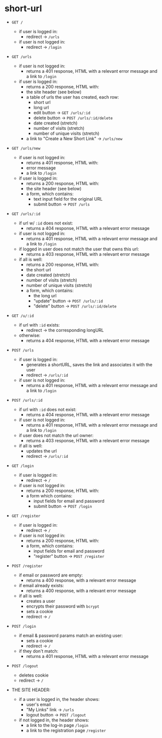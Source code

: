 # short-url

<ul>
<li><p><code>GET /</code></p>

<ul>
<li>if user is logged in:

<ul>
<li>redirect -&gt; <code>/urls</code></li>
</ul></li>
<li>if user is not logged in:

<ul>
<li>redirect -&gt; <code>/login</code></li>
</ul></li>
</ul></li>
<li><p><code>GET /urls</code></p>

<ul>
<li>if user is not logged in:

<ul>
<li>returns a 401 response, HTML with a relevant error message and a link to <code>/login</code></li>
</ul></li>
<li>if user is logged in:

<ul>
<li>returns a 200 response, HTML with:</li>
<li>the site header (see below)</li>
<li>a table of urls the user has created, each row:

<ul>
<li>short url</li>
<li>long url</li>
<li>edit button -&gt; <code>GET /urls/:id</code></li>
<li>delete button -&gt; <code>POST /urls/:id/delete</code></li>
<li>date created (stretch)</li>
<li>number of visits (stretch)</li>
<li>number of unique visits (stretch)</li>
</ul></li>
<li>a link to "Create a New Short Link" -&gt; <code>/urls/new</code></li>
</ul></li>
</ul></li>
<li><p><code>GET /urls/new</code></p>

<ul>
<li>if user is not logged in:

<ul>
<li>returns a 401 response, HTML with:</li>
<li>error message</li>
<li>a link to <code>/login</code></li>
</ul></li>
<li>if user is logged in:

<ul>
<li>returns a 200 response, HTML with:</li>
<li>the site header (see below)</li>
<li>a form, which contains:

<ul>
<li>text input field for the original URL</li>
<li>submit button -&gt; <code>POST /urls</code></li>
</ul></li>
</ul></li>
</ul></li>
<li><p><code>GET /urls/:id</code></p>

<ul>
<li>if url w/ <code>:id</code> does not exist:

<ul>
<li>returns a 404 response, HTML with a relevant error message</li>
</ul></li>
<li>if user is not logged in:

<ul>
<li>returns a 401 response,  HTML with a relevant error message and a link to <code>/login</code></li>
</ul></li>
<li>if logged in user does not match the user that owns this url:

<ul>
<li>returns a 403 response,  HTML with a relevant error message</li>
</ul></li>
<li>if all is well:

<ul>
<li>returns a 200 response, HTML with:</li>
<li>the short url</li>
<li>date created (stretch)</li>
<li>number of visits (stretch)</li>
<li>number of unique visits (stretch)</li>
<li>a form, which contains:

<ul>
<li>the long url</li>
<li>"update" button -&gt; <code>POST /urls/:id</code></li>
<li>"delete" button -&gt; <code>POST /urls/:id/delete</code></li>
</ul></li>
</ul></li>
</ul></li>
<li><p><code>GET /u/:id</code></p>

<ul>
<li>if url with <code>:id</code> exists:

<ul>
<li>redirect -&gt; the corresponding longURL</li>
</ul></li>
<li>otherwise:

<ul>
<li>returns a 404 response, HTML with a relevant error message</li>
</ul></li>
</ul></li>
<li><p><code>POST /urls</code></p>

<ul>
<li>if user is logged in:

<ul>
<li>generates a shortURL, saves the link and associates it with the user</li>
<li>redirect -&gt; <code>/urls/:id</code></li>
</ul></li>
<li>if user is not logged in:

<ul>
<li>returns a 401 response, HTML with a relevant error message and a link to <code>/login</code></li>
</ul></li>
</ul></li>
<li><p><code>POST /urls/:id</code></p>

<ul>
<li>if url with <code>:id</code> does not exist:

<ul>
<li>returns a 404 response, HTML with a relevant error message</li>
</ul></li>
<li>if user is not logged in:

<ul>
<li>returns a 401 response, HTML with a relevant error message and a link to <code>/login</code></li>
</ul></li>
<li>if user does not match the url owner:

<ul>
<li>returns a 403 response, HTML with a relevant error message</li>
</ul></li>
<li>if all is well:

<ul>
<li>updates the url</li>
<li>redirect -&gt; <code>/urls/:id</code></li>
</ul></li>
</ul></li>
<li><p><code>GET /login</code></p>

<ul>
<li>if user is logged in:

<ul>
<li>redirect -&gt; <code>/</code></li>
</ul></li>
<li>if user is not logged in:

<ul>
<li>returns a 200 response, HTML with:</li>
<li>a form which contains:

<ul>
<li>input fields for email and password</li>
<li>submit button -&gt; <code>POST /login</code></li>
</ul></li>
</ul></li>
</ul></li>
<li><p><code>GET /register</code></p>

<ul>
<li>if user is logged in:

<ul>
<li>redirect -&gt; <code>/</code></li>
</ul></li>
<li>if user is not logged in:

<ul>
<li>returns a 200 response, HTML with:</li>
<li>a form, which contains:

<ul>
<li>input fields for email and password</li>
<li>"register" button -&gt; <code>POST /register</code></li>
</ul></li>
</ul></li>
</ul></li>
<li><p><code>POST /register</code></p>

<ul>
<li>if email or password are empty:

<ul>
<li>returns a 400 response, with a relevant error message</li>
</ul></li>
<li>if email already exists:

<ul>
<li>returns a 400 response, with a relevant error message</li>
</ul></li>
<li>if all is well:

<ul>
<li>creates a user</li>
<li>encrypts their password with <code>bcrypt</code></li>
<li>sets a cookie</li>
<li>redirect -&gt; <code>/</code></li>
</ul></li>
</ul></li>
<li><p><code>POST /login</code></p>

<ul>
<li>if email &amp; password params match an existing user:

<ul>
<li>sets a cookie</li>
<li>redirect -&gt; <code>/</code></li>
</ul></li>
<li>if they don't match:

<ul>
<li>returns a 401 response, HTML with a relevant error message</li>
</ul></li>
</ul></li>
<li><p><code>POST /logout</code></p>

<ul>
<li>deletes cookie</li>
<li>redirect -&gt; <code>/</code></li>
</ul></li>
<li><p>THE SITE HEADER:</p>

<ul>
<li>if a user is logged in, the header shows:

<ul>
<li>user's email</li>
<li>"My Links" link -&gt; <code>/urls</code></li>
<li>logout button -&gt; <code>POST /logout</code></li>
</ul></li>
<li>if not logged in, the header shows:

<ul>
<li>a link to the log-in page <code>/login</code></li>
<li>a link to the registration page <code>/register</code></li>
</ul></li>
</ul></li>
</ul>